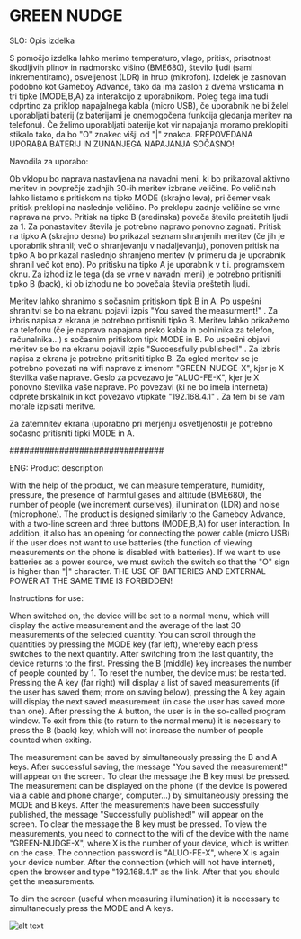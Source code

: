 # GREEN NUDGE

SLO: Opis izdelka

S pomočjo izdelka lahko merimo temperaturo, vlago, pritisk, prisotnost škodljivih plinov in nadmorsko višino (BME680), število ljudi (sami inkrementiramo), osveljenost (LDR) in hrup (mikrofon).
Izdelek je zasnovan podobno kot Gameboy Advance, tako da ima zaslon z dvema vrsticama in tri tipke (MODE,B,A) za interakcijo z uporabnikom. Poleg tega ima tudi odprtino za priklop napajalnega kabla (micro USB), če uporabnik ne bi želel uporabljati baterij (z baterijami je onemogočena funkcija gledanja meritev na telefonu). Če želimo uporabljati baterije kot vir napajanja moramo preklopiti stikalo tako, da bo "O" znakec višji od "|" znakca. PREPOVEDANA UPORABA BATERIJ IN ZUNANJEGA NAPAJANJA SOČASNO!

Navodila za uporabo:

Ob vklopu bo naprava nastavljena na navadni meni, ki bo prikazoval aktivno meritev in povprečje zadnjih 30-ih meritev izbrane veličine. Po veličinah lahko listamo s pritiskom na tipko MODE (skrajno leva), pri čemer vsak pritisk preklopi na naslednjo veličino. Po preklopu zadnje veličine se vrne naprava na prvo.
Pritisk na tipko B (sredinska) poveča število preštetih ljudi za 1. Za ponastavitev števila je potrebno napravo ponovno zagnati.
Pritisk na tipko A (skrajno desna) bo prikazal seznam shranjenih meritev (če jih je uporabnik shranil; več o shranjevanju v nadaljevanju), ponoven pritisk na tipko A bo prikazal naslednjo shranjeno meritev (v primeru da je uporabnik shranil več kot eno). Po pritisku na tipko A je uporabnik v t.i. programskem oknu. Za izhod iz le tega (da se vrne v navadni meni) je potrebno pritisniti tipko B (back), ki ob izhodu ne bo povečala števila preštetih ljudi.

Meritev lahko shranimo s sočasnim pritiskom tipk B in A. Po uspešni shranitvi se bo na ekranu pojavil izpis "You saved the measurment!" . Za izbris napisa z ekrana je potrebno pritisniti tipko B.
Meritev lahko prikažemo na telefonu (če je naprava napajana preko kabla in polnilnika za telefon, računalnika...) s sočasnim pritiskom tipk MODE in B. Po uspešni objavi meritev se bo na ekranu pojavil izpis "Successfully published!" . Za izbris napisa z ekrana je potrebno pritisniti tipko B. Za ogled meritev se je potrebno povezati na wifi naprave z imenom "GREEN-NUDGE-X", kjer je X številka vaše naprave. Geslo za povezavo je "ALUO-FE-X", kjer je X ponovno številka vaše naprave. Po povezavi (ki ne bo imela interneta) odprete brskalnik in kot povezavo vtipkate "192.168.4.1" . Za tem bi se vam morale izpisati meritve.

Za zatemnitev ekrana (uporabno pri merjenju osvetljenosti) je potrebno sočasno pritisniti tipki MODE in A.

###############################

ENG: Product description

With the help of the product, we can measure temperature, humidity, pressure, the presence of harmful gases and altitude (BME680), the number of people (we increment ourselves), illumination (LDR) and noise (microphone).
The product is designed similarly to the Gameboy Advance, with a two-line screen and three buttons (MODE,B,A) for user interaction. In addition, it also has an opening for connecting the power cable (micro USB) if the user does not want to use batteries (the function of viewing measurements on the phone is disabled with batteries). If we want to use batteries as a power source, we must switch the switch so that the "O" sign is higher than "|" character. THE USE OF BATTERIES AND EXTERNAL POWER AT THE SAME TIME IS FORBIDDEN!

Instructions for use:

When switched on, the device will be set to a normal menu, which will display the active measurement and the average of the last 30 measurements of the selected quantity. You can scroll through the quantities by pressing the MODE key (far left), whereby each press switches to the next quantity. After switching from the last quantity, the device returns to the first.
Pressing the B (middle) key increases the number of people counted by 1. To reset the number, the device must be restarted.
Pressing the A key (far right) will display a list of saved measurements (if the user has saved them; more on saving below), pressing the A key again will display the next saved measurement (in case the user has saved more than one). After pressing the A button, the user is in the so-called program window. To exit from this (to return to the normal menu) it is necessary to press the B (back) key, which will not increase the number of people counted when exiting.

The measurement can be saved by simultaneously pressing the B and A keys. After successful saving, the message "You saved the measurement!" will appear on the screen. To clear the message the B key must be pressed.
The measurement can be displayed on the phone (if the device is powered via a cable and phone charger, computer...) by simultaneously pressing the MODE and B keys. After the measurements have been successfully published, the message "Successfully published!" will appear on the screen. To clear the message the B key must be pressed. To view the measurements, you need to connect to the wifi of the device with the name "GREEN-NUDGE-X", where X is the number of your device, which is written on the case. The connection password is "ALUO-FE-X", where X is again your device number. After the connection (which will not have internet), open the browser and type "192.168.4.1" as the link. After that you should get the measurements.

To dim the screen (useful when measuring illumination) it is necessary to simultaneously press the MODE and A keys.


![alt text](https://github.com/davidzindovic/GREEN_NUDGE-SummerSchool-Measuring_Device/blob/main/IMG_9334.jpg?raw=true)
